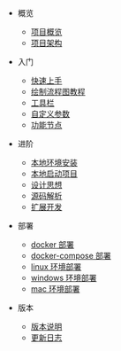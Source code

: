 - 概览

  - [项目概览](introduce/overview.md)
  - [项目架构](introduce/architecture.md)

- 入门

  - [快速上手](getting-started/quick-start.md)
  - [绘制流程图教程](getting-started/flow-editor.md)
  - [工具栏](getting-started/flow-toolbar.md)
  - [自定义参数](getting-started/custom-params.md)
  - [功能节点](getting-started/flow-node.md)

- 进阶

  - [本地环境安装](advanced/local-install.md)
  - [本地启动项目](advanced/local-start.md)
  - [设计思想](advanced/design-philosophy.md)
  - [源码解析](advanced/source-code.md)
  - [扩展开发](advanced/extend-dev.md)

- 部署

  - [docker 部署](deploy/docker.md)
  - [docker-compose 部署](deploy/docker-compose.md)
  - [linux 环境部署](deploy/linux.md)
  - [windows 环境部署](deploy/windows.md)
  - [mac 环境部署](deploy/mac.md)

- 版本

  - [版本说明](version/version.md)
  - [更新日志](version/changelog.md)
